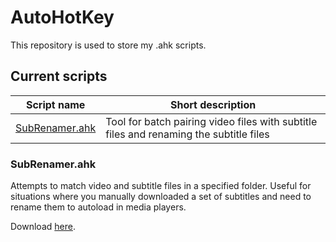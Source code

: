 # AutoHotKey
This repository is used to store my .ahk scripts.

## Current scripts
Script name | Short description
------------ | -------------
[SubRenamer.ahk](#SubRenamer.ahk) | Tool for batch pairing video files with subtitle files and renaming the subtitle files

### SubRenamer.ahk
Attempts to match video and subtitle files in a specified folder. Useful for situations where you manually downloaded a set of subtitles and need to rename them to autoload in media players.

Download [here](SubRenamer.ahk).
